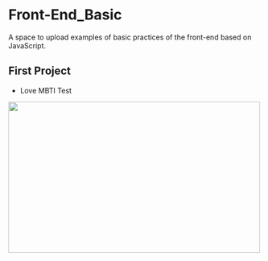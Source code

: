 # Front-End_Basic
A space to upload examples of basic practices of the front-end based on JavaScript.

## First Project
- Love MBTI Test

<img src="https://user-images.githubusercontent.com/73208493/136782614-46b5ab9f-47d7-463a-b063-95dbc4d506d4.PNG" width="500" height="300"/>
